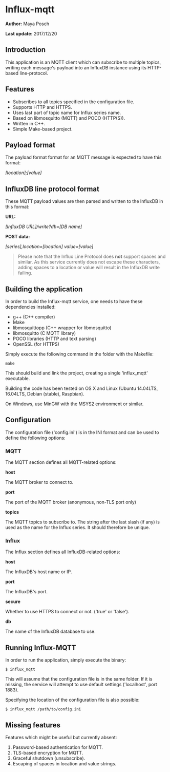 # Influx-mqtt #

**Author:** Maya Posch

**Last update:** 2017/12/20

## Introduction

This application is an MQTT client which can subscribe to multiple topics, writing each message's payload into an InfluxDB instance using its HTTP-based line-protocol.

## Features ##

- Subscribes to all topics specified in the configuration file.
- Supports HTTP and HTTPS.
- Uses last part of topic name for Influx series name.
- Based on libmosquitto (MQTT) and POCO (HTTP(S)).
- Written in C++.
- Simple Make-based project.

## Payload format ##

The payload format format for an MQTT message is expected to have this format:

*[location];[value]*

## InfluxDB line protocol format ##

These MQTT payload values are then parsed and written to the InfluxDB in this format:

**URL:** 

*[InfluxDB URL]/write?db=[DB name]*

**POST data:**

*[series],location=[location] value=[value]*



> Please note that the Influx Line Protocol does **not** support spaces and similar. As this service currently does not escape these characters, adding spaces to a location or value will result in the InfluxDB write failing.

## Building the application ##

In order to build the Influx-mqtt service, one needs to have these dependencies installed:

- g++ (C++ compiler)
- Make
- libmosquittopp (C++ wrapper for libmosquitto)
- libmosquitto (C MQTT library)
- POCO libraries (HTTP and text parsing)
- OpenSSL (for HTTPS)

Simply execute the following command in the folder with the Makefile:

    make

This should build and link the project, creating a single 'influx_mqtt' executable.

Building the code has been tested on OS X and Linux (Ubuntu 14.04LTS, 16.04LTS, Debian (stable), Raspbian).

On Windows, use MinGW with the MSYS2 environment or similar.

## Configuration ##

The configuration file ('config.ini') is in the INI format and can be used to define the following options:

### MQTT ###

The MQTT section defines all MQTT-related options:

**host**

The MQTT broker to connect to.

**port**

The port of the MQTT broker (anonymous, non-TLS port only)

**topics**

The MQTT topics to subscribe to. The string after the last slash (if any) is used as the name for the Influx series. It should therefore be unique.

### Influx ###

The Influx section defines all InfluxDB-related options:

**host**

The InfluxDB's host name or IP.

**port**

The InfluxDB's port.

**secure**

Whether to use HTTPS to connect or not. ('true' or 'false').

**db**

The name of the InfluxDB database to use.

## Running Influx-MQTT

In order to run the application, simply execute the binary:

	$ influx_mqtt

This will assume that the configuration file is in the same folder. If it is missing, the service will attempt to use default settings ('localhost', port 1883).

Specifying the location of the configuration file is also possible:

	$ influx_mqtt /path/to/config.ini 

## Missing features ##

Features which might be useful but currently absent:

1. Password-based authentication for MQTT.
2. TLS-based encryption for MQTT.
3. Graceful shutdown (unsubscribe).
4. Escaping of spaces in location and value strings.

